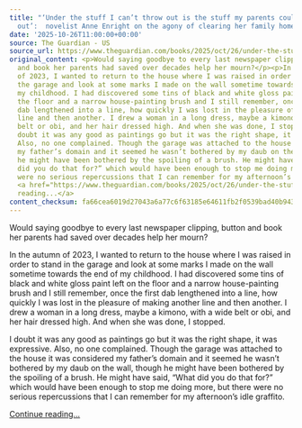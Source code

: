 ```yaml
---
title: "‘Under the stuff I can’t throw out is the stuff my parents couldn’t throw
  out’:  novelist Anne Enright on the agony of clearing her family home"
date: '2025-10-26T11:00:00+00:00'
source: The Guardian - US
source_url: https://www.theguardian.com/books/2025/oct/26/under-the-stuff-i-cant-throw-out-is-the-stuff-my-parents-couldnt-throw-out-novelist-anne-enright-on-the-agony-of-clearing-her-family-home
original_content: <p>Would saying goodbye to every last newspaper clipping, button
  and book her parents had saved over decades help her mourn?</p><p>In the autumn
  of 2023, I wanted to return to the house where I was raised in order to stand in
  the garage and look at some marks I made on the wall sometime towards the end of
  my childhood. I had discovered some tins of black and white gloss paint left on
  the floor and a narrow house-painting brush and I still remember, once the first
  dab lengthened into a line, how quickly I was lost in the pleasure of making another
  line and then another. I drew a woman in a long dress, maybe a kimono, with a wide
  belt or obi, and her hair dressed high. And when she was done, I stopped.</p><p>I
  doubt it was any good as paintings go but it was the right shape, it was expressive.
  Also, no one complained. Though the garage was attached to the house it was considered
  my father’s domain and it seemed he wasn’t bothered by my daub on the wall, though
  he might have been bothered by the spoiling of a brush. He might have said, “What
  did you do that for?” which would have been enough to stop me doing more, but there
  were no serious repercussions that I can remember for my afternoon’s idle graffito.</p>
  <a href="https://www.theguardian.com/books/2025/oct/26/under-the-stuff-i-cant-throw-out-is-the-stuff-my-parents-couldnt-throw-out-novelist-anne-enright-on-the-agony-of-clearing-her-family-home">Continue
  reading...</a>
content_checksum: fa66cea6019d27043a6a77c6f63185e64611fb2f0539bad40b9436720992a8d9
---
```


Would saying goodbye to every last newspaper clipping, button and book her parents had saved over decades help her mourn?

In the autumn of 2023, I wanted to return to the house where I was raised in order to stand in the garage and look at some marks I made on the wall sometime towards the end of my childhood. I had discovered some tins of black and white gloss paint left on the floor and a narrow house-painting brush and I still remember, once the first dab lengthened into a line, how quickly I was lost in the pleasure of making another line and then another. I drew a woman in a long dress, maybe a kimono, with a wide belt or obi, and her hair dressed high. And when she was done, I stopped.

I doubt it was any good as paintings go but it was the right shape, it was expressive. Also, no one complained. Though the garage was attached to the house it was considered my father’s domain and it seemed he wasn’t bothered by my daub on the wall, though he might have been bothered by the spoiling of a brush. He might have said, “What did you do that for?” which would have been enough to stop me doing more, but there were no serious repercussions that I can remember for my afternoon’s idle graffito.

 [Continue reading...](https://www.theguardian.com/books/2025/oct/26/under-the-stuff-i-cant-throw-out-is-the-stuff-my-parents-couldnt-throw-out-novelist-anne-enright-on-the-agony-of-clearing-her-family-home)